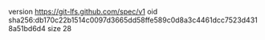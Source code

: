 version https://git-lfs.github.com/spec/v1
oid sha256:db170c22b1514c0097d3665dd58ffe589c0d8a3c4461dcc7523d4318a51bd6d4
size 28
